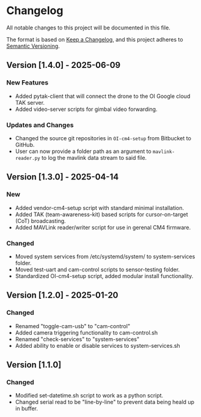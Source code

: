 # Changelog

All notable changes to this project will be documented in this file.

The format is based on [Keep a Changelog](https://keepachangelog.com/en/1.0.0/), and this project adheres to [Semantic Versioning](https://semver.org/spec/v2.0.0.html).

## Version [1.4.0] - 2025-06-09

### New Features
- Added pytak-client that will connect the drone to the OI Google cloud TAK server.
- Added video-server scripts for gimbal video forwarding.

### Updates and Changes
- Changed the source git repositories in `OI-cm4-setup` from Bitbucket to GitHub.
- User can now provide a folder path as an argument to `mavlink-reader.py` to log the mavlink data stream to said file.

## Version [1.3.0] - 2025-04-14

### New
- Added vendor-cm4-setup script with standard minimal installation.
- Added TAK (team-awareness-kit) based scripts for cursor-on-target (CoT) broadcasting.
- Added MAVLink reader/writer script for use in gerenal CM4 firmware.

### Changed
- Moved system services from /etc/systemd/system/ to system-services folder.
- Moved test-uart and cam-control scripts to sensor-testing folder.
- Standardized OI-cm4-setup script, added modular install functionality. 

## Version [1.2.0] - 2025-01-20

### Changed
- Renamed "toggle-cam-usb" to "cam-control"
- Added camera triggering functionality to cam-control.sh
- Renamed "check-services" to "system-services"
- Added ability to enable or disable services to system-services.sh

## Version [1.1.0]

### Changed
- Modified set-datetime.sh script to work as a python script.
- Changed serial read to be "line-by-line" to prevent data being heald up in buffer.

